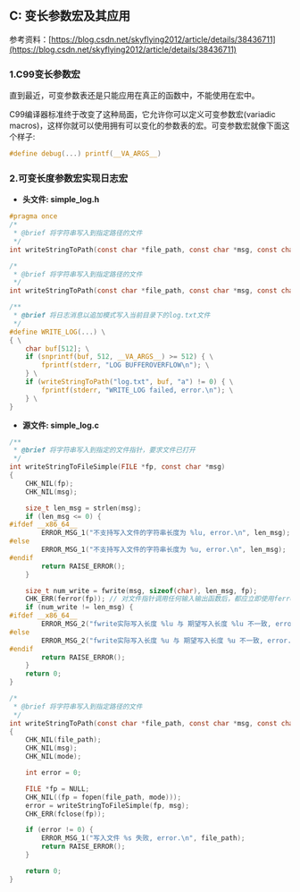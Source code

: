 ## C: 变长参数宏及其应用

参考资料：[https://blog.csdn.net/skyflying2012/article/details/38436711](https://blog.csdn.net/skyflying2012/article/details/38436711)

### 1.C99变长参数宏

直到最近，可变参数表还是只能应用在真正的函数中，不能使用在宏中。

C99编译器标准终于改变了这种局面，它允许你可以定义可变参数宏(variadic macros)，这样你就可以使用拥有可以变化的参数表的宏。可变参数宏就像下面这个样子:

```c
#define debug(...) printf(__VA_ARGS__)
```

### 2.可变长度参数宏实现日志宏

* **头文件: simple_log.h**

```c
#pragma once
/*
 * @brief 将字符串写入到指定路径的文件
 */
int writeStringToPath(const char *file_path, const char *msg, const char *mode);

/*
 * @brief 将字符串写入到指定路径的文件
 */
int writeStringToPath(const char *file_path, const char *msg, const char *mode);

/**
 * @brief 将日志消息以追加模式写入当前目录下的log.txt文件
 */
#define WRITE_LOG(...) \
{ \
    char buf[512]; \
    if (snprintf(buf, 512, __VA_ARGS__) >= 512) { \
        fprintf(stderr, "LOG BUFFEROVERFLOW\n"); \
    } \
    if (writeStringToPath("log.txt", buf, "a") != 0) { \
        fprintf(stderr, "WRITE_LOG failed, error.\n"); \
    } \
}
```

* **源文件: simple_log.c**

```c
/**
 * @brief 将字符串写入到指定的文件指针，要求文件已打开
 */
int writeStringToFileSimple(FILE *fp, const char *msg)
{
    CHK_NIL(fp);
    CHK_NIL(msg);

    size_t len_msg = strlen(msg); 
    if (len_msg <= 0) {
#ifdef __x86_64__
        ERROR_MSG_1("不支持写入文件的字符串长度为 %lu, error.\n", len_msg);
#else
        ERROR_MSG_1("不支持写入文件的字符串长度为 %u, error.\n", len_msg);
#endif
        return RAISE_ERROR();
    }

    size_t num_write = fwrite(msg, sizeof(char), len_msg, fp);
    CHK_ERR(ferror(fp)); // 对文件指针调用任何输入输出函数后，都应立即使用ferror检查
    if (num_write != len_msg) {
#ifdef __x86_64__
        ERROR_MSG_2("fwrite实际写入长度 %lu 与 期望写入长度 %lu 不一致, error.\n", num_write, len_msg);
#else
        ERROR_MSG_2("fwrite实际写入长度 %u 与 期望写入长度 %u 不一致, error.\n", num_write, len_msg);
#endif
        return RAISE_ERROR();
    }
    return 0;
}

/*
 * @brief 将字符串写入到指定路径的文件
 */
int writeStringToPath(const char *file_path, const char *msg, const char *mode)
{
    CHK_NIL(file_path);
    CHK_NIL(msg);
    CHK_NIL(mode);

    int error = 0;

    FILE *fp = NULL;
    CHK_NIL((fp = fopen(file_path, mode)));
    error = writeStringToFileSimple(fp, msg);
    CHK_ERR(fclose(fp));

    if (error != 0) {
        ERROR_MSG_1("写入文件 %s 失败, error.\n", file_path);
        return RAISE_ERROR();
    }

    return 0;
}

```